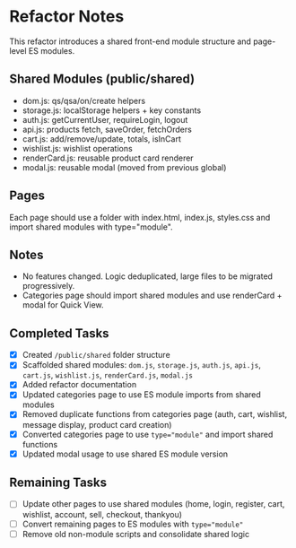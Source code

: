 # Refactor Notes

This refactor introduces a shared front-end module structure and page-level ES modules.

## Shared Modules (public/shared)

- dom.js: qs/qsa/on/create helpers
- storage.js: localStorage helpers + key constants
- auth.js: getCurrentUser, requireLogin, logout
- api.js: products fetch, saveOrder, fetchOrders
- cart.js: add/remove/update, totals, isInCart
- wishlist.js: wishlist operations
- renderCard.js: reusable product card renderer
- modal.js: reusable modal (moved from previous global)

## Pages

Each page should use a folder with index.html, index.js, styles.css and import shared modules with type="module".

## Notes

- No features changed. Logic deduplicated, large files to be migrated progressively.
- Categories page should import shared modules and use renderCard + modal for Quick View.

## Completed Tasks

- [x] Created `/public/shared` folder structure
- [x] Scaffolded shared modules: `dom.js`, `storage.js`, `auth.js`, `api.js`, `cart.js`, `wishlist.js`, `renderCard.js`, `modal.js`
- [x] Added refactor documentation
- [x] Updated categories page to use ES module imports from shared modules
- [x] Removed duplicate functions from categories page (auth, cart, wishlist, message display, product card creation)
- [x] Converted categories page to use `type="module"` and import shared functions
- [x] Updated modal usage to use shared ES module version

## Remaining Tasks

- [ ] Update other pages to use shared modules (home, login, register, cart, wishlist, account, sell, checkout, thankyou)
- [ ] Convert remaining pages to ES modules with `type="module"`
- [ ] Remove old non-module scripts and consolidate shared logic
